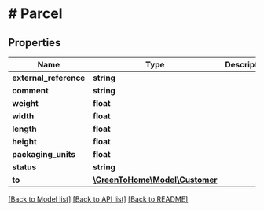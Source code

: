 # # Parcel

## Properties

Name | Type | Description | Notes
------------ | ------------- | ------------- | -------------
**external_reference** | **string** |  | [optional]
**comment** | **string** |  | [optional]
**weight** | **float** |  | [optional]
**width** | **float** |  | [optional]
**length** | **float** |  | [optional]
**height** | **float** |  | [optional]
**packaging_units** | **float** |  | [optional]
**status** | **string** |  | [optional]
**to** | [**\GreenToHome\Model\Customer**](Customer.md) |  | [optional]

[[Back to Model list]](../../README.md#models) [[Back to API list]](../../README.md#endpoints) [[Back to README]](../../README.md)
